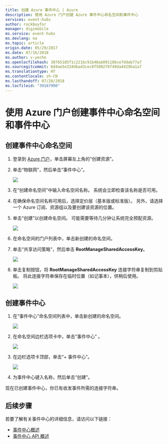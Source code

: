 ```yaml
---
title: 创建 Azure 事件中心 | Azure
description: 使用 Azure 门户创建 Azure 事件中心命名空间和事件中心
services: event-hubs
author: rockboyfor
manager: digimobile
ms.service: event-hubs
ms.devlang: na
ms.topic: article
origin.date: 05/29/2017
ms.date: 07/16/2018
ms.author: v-yeche
ms.openlocfilehash: 30765185f1c221bc91b48ab09118bce7ddab77a7
ms.sourcegitcommit: 6d4ae5e324dbad3cec8f580276f49da4429ba1a7
ms.translationtype: HT
ms.contentlocale: zh-CN
ms.lasthandoff: 07/20/2018
ms.locfileid: "39167990"
---
```

# <a name="create-an-event-hubs-namespace-and-an-event-hub-using-the-azure-portal"></a>使用 Azure 门户创建事件中心命名空间和事件中心

## <a name="create-an-event-hubs-namespace"></a>创建事件中心命名空间

1. 登录到 [Azure 门户][Azure portal]，单击屏幕左上角的“创建资源”。
2. 单击“物联网”，然后单击“事件中心”。

    ![](./media/event-hubs-create/create-event-hub9.png)

3. 在“创建命名空间”中输入命名空间名称。 系统会立即检查该名称是否可用。  

4. 在确保命名空间名称可用后，选择定价层（基本版或标准版）。 另外，请选择一个 Azure 订阅、资源组以及要创建该资源的位置。

5. 单击“创建”以创建命名空间。 可能需要等待几分钟让系统完全预配资源。

    ![](./media/event-hubs-create/create-event-hub1.png)

6. 在命名空间的门户列表中，单击新创建的命名空间。

7. 单击“共享访问策略”，然后单击 **RootManageSharedAccessKey**。

    ![](./media/event-hubs-create/create-event-hub7.png)

8. 单击复制按钮，将 **RootManageSharedAccessKey** 连接字符串复制到剪贴板。 将此连接字符串保存在临时位置（如记事本），供稍后使用。

    ![](./media/event-hubs-create/create-event-hub8.png)

## <a name="create-an-event-hub"></a>创建事件中心

1. 在“事件中心”命名空间列表中，单击新创建的命名空间。      

    ![](./media/event-hubs-create/create-event-hub2.png) 

2. 在命名空间边栏选项卡中，单击“事件中心” 。

    ![](./media/event-hubs-create/create-event-hub3.png)

3. 在边栏选项卡顶部，单击“+ 事件中心”。

    ![](./media/event-hubs-create/create-event-hub4.png)
    
4. 为事件中心键入名称，然后单击“创建”。 

现在已创建事件中心，你已有收发事件所需的连接字符串。

## <a name="next-steps"></a>后续步骤

若要了解有关事件中心的详细信息，请访问以下链接：

* [事件中心概述](event-hubs-what-is-event-hubs.md)
* [事件中心 API 概述](event-hubs-api-overview.md)

[Azure portal]: https://portal.azure.cn/

<!--Update_Description: update meta properties, wording update-->